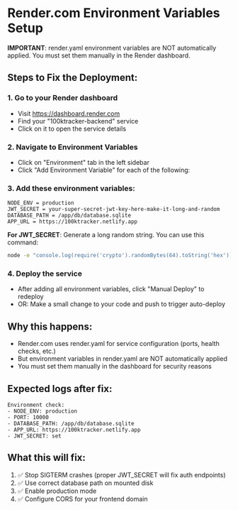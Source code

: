 # Render.com Environment Variables Setup

**IMPORTANT**: render.yaml environment variables are NOT automatically applied. You must set them manually in the Render dashboard.

## Steps to Fix the Deployment:

### 1. Go to your Render dashboard

- Visit https://dashboard.render.com
- Find your "100ktracker-backend" service
- Click on it to open the service details

### 2. Navigate to Environment Variables

- Click on "Environment" tab in the left sidebar
- Click "Add Environment Variable" for each of the following:

### 3. Add these environment variables:

```
NODE_ENV = production
JWT_SECRET = your-super-secret-jwt-key-here-make-it-long-and-random
DATABASE_PATH = /app/db/database.sqlite
APP_URL = https://100ktracker.netlify.app
```

**For JWT_SECRET**: Generate a long random string. You can use this command:

```bash
node -e "console.log(require('crypto').randomBytes(64).toString('hex'))"
```

### 4. Deploy the service

- After adding all environment variables, click "Manual Deploy" to redeploy
- OR: Make a small change to your code and push to trigger auto-deploy

## Why this happens:

- Render.com uses render.yaml for service configuration (ports, health checks, etc.)
- But environment variables in render.yaml are NOT automatically applied
- You must set them manually in the dashboard for security reasons

## Expected logs after fix:

```
Environment check:
- NODE_ENV: production
- PORT: 10000
- DATABASE_PATH: /app/db/database.sqlite
- APP_URL: https://100ktracker.netlify.app
- JWT_SECRET: set
```

## What this will fix:

1. ✅ Stop SIGTERM crashes (proper JWT_SECRET will fix auth endpoints)
2. ✅ Use correct database path on mounted disk
3. ✅ Enable production mode
4. ✅ Configure CORS for your frontend domain
